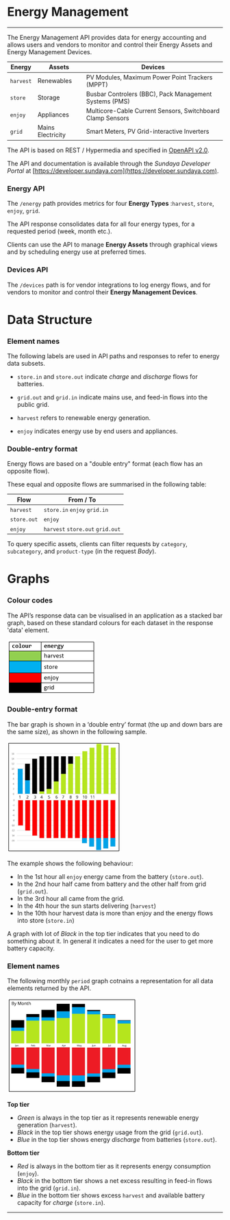# Energy Management
---

The Energy Management API provides data for energy accounting and allows users and vendors to monitor and control their Energy Assets and Energy Management Devices. 

Energy | Assets | Devices
--- | --- | ---
`harvest` | Renewables | PV Modules, Maximum Power Point Trackers (MPPT)
`store` | Storage | Busbar Controlers (BBC), Pack Management Systems (PMS)
`enjoy` | Appliances | Multicore-Cable Current Sensors, Switchboard Clamp Sensors
`grid` | Mains Electricity | Smart Meters, PV Grid-interactive Inverters

The API is based on REST / Hypermedia and specified in [OpenAPI v2.0](https://github.com/OAI/OpenAPI-Specification/blob/master/versions/2.0.md). 

The API and documentation is available through the *Sundaya Developer Portal* at [https://developer.sundaya.com](https://developer.sundaya.com). 

### Energy API
The `/energy` path provides metrics for four **Energy Types** :`harvest`, `store`, `enjoy`, `grid`. 

The API response consolidates data for all four energy types, for a requested period (week, month etc.).

Clients can use the API to manage **Energy Assets** through graphical views and by scheduling energy use at preferred times.

### Devices API

The `/devices` path is for vendor integrations to log energy flows, and for vendors to monitor and control their **Energy Management Devices**.


# Data Structure

### Element names

The following labels are used in API paths and responses to refer to energy data subsets. 

- `store.in` and `store.out` indicate *charge* and *discharge* flows for batteries.

- `grid.out` and `grid.in` indicate mains use, and feed-in flows into the public grid.

- `harvest` refers to renewable energy generation. 

- `enjoy` indicates energy use by end users and appliances. 

### Double-entry format 

Energy flows are based on a "double entry" format (each flow has an opposite flow). 

These equal and opposite flows are summarised in the following table: 

Flow | From / To   
--- |---
`harvest` |`store.in` `enjoy` `grid.in`
`store.out` | `enjoy`
`enjoy`  |  `harvest` `store.out` `grid.out`
    
To query specific assets, clients can filter requests by `category`, `subcategory`, and `product-type` (in the request *Body*).

# Graphs 

### Colour codes

The API’s response data can be visualised in an application as a stacked bar graph, based on these standard colours for each dataset in the response 'data' element.

![Colour codes & energy sources](../images/energy.colour-codes.png)
 
### Double-entry format

The bar graph is shown in a ‘double entry’ format (the up and down bars are the same size), as shown in the following sample. 

![Stacked bar graph format](../images/graph.stacked-bar-example.png)

The example shows the following behaviour:
- In the 1st hour all `enjoy` energy came from the battery (`store.out`). 
- In the 2nd hour half came from battery and the other half from grid (`grid.out`). 
- In the 3rd hour all came from the grid.
- In the 4th hour the sun starts delivering (`harvest`)
- In the 10th hour harvest data is more than enjoy and the energy flows into store (`store.in`)

A graph with lot of _Black_ in the top tier indicates that you need to do something about it. In general it indicates a need for the user to get more battery capacity. 

### Element names

The following monthly `period` graph cotnains a representation for all data elements returned by the API.

![Monthly usage example](../images/graph.monthly-usage.png)

**Top tier**

- _Green_ is always in the top tier as it represents renewable energy generation (`harvest`).
- _Black_ in the top tier shows energy usage from the grid (`grid.out`).
- _Blue_ in the top tier shows energy *discharge* from batteries (`store.out`).

**Bottom tier**

- _Red_ is always in the bottom tier as it represents energy consumption (`enjoy`).
- _Black_ in the bottom tier shows a net excess resulting in feed-in flows into the grid (`grid.in`). 
- _Blue_ in the bottom tier shows excess `harvest` and available battery capacity for *charge* (`store.in`).

---